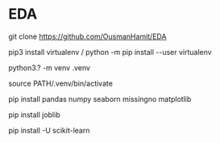 # EDA

git clone https://github.com/OusmanHamit/EDA

pip3 install virtualenv / python -m pip install --user virtualenv

python3.? -m venv .venv  
              
source PATH/.venv/bin/activate

pip install pandas numpy seaborn missingno matplotlib

pip install joblib

pip install -U scikit-learn
